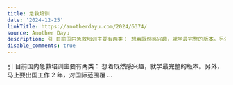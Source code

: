 ```yaml
---
title: 急救培训
date: '2024-12-25'
linkTitle: https://anotherdayu.com/2024/6374/
source: Another Dayu
description: 引 目前国内急救培训主要有两类： 想着既然感兴趣，就学最完整的版本。另外，马上要出国工作 2 年，对国际范围覆 ...
disable_comments: true
---
```

引 目前国内急救培训主要有两类： 想着既然感兴趣，就学最完整的版本。另外，马上要出国工作 2 年，对国际范围覆 ...